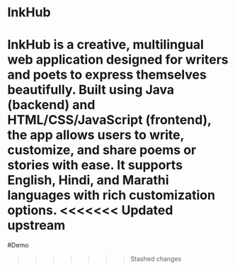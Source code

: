 # InkHub
InkHub is a creative, multilingual web application designed for writers and poets to express themselves beautifully. Built using Java (backend) and HTML/CSS/JavaScript (frontend), the app allows users to write, customize, and share poems or stories with ease. It supports English, Hindi, and Marathi languages with rich customization options.
<<<<<<< Updated upstream
=======
#Demo 
>>>>>>> Stashed changes
